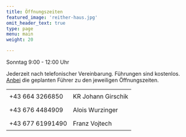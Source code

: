 ```yaml
---
title: Öffnungszeiten
featured_image: 'reither-haus.jpg'
omit_header_text: true
type: page
menu: main
weight: 20

---
```


Sonntag 9:00 - 12:00 Uhr

Jederzeit nach telefonischer Vereinbarung.
Führungen sind kostenlos.
[Anbei](/einteilung-q1-2025.xls) die geplanten Führer zu den jeweiligen Öffnungszeiten.

<style>
    #zeiten {
        border-collapse: collapse;
    }
    #zeiten td {
        padding: 0.5rem;
    }
</style>

<table id="zeiten">
    <tr>
        <td>+43 664 3266850</td>
        <td>KR Johann Girschik</td>
    </tr>
    <tr>
        <td>+43 676 4484909</td>
        <td>Alois Wurzinger</td>
    </tr>
    <tr>
        <td>+43 677 61991490</td>
        <td>Franz Vojtech</td>
    </tr>
</table>
